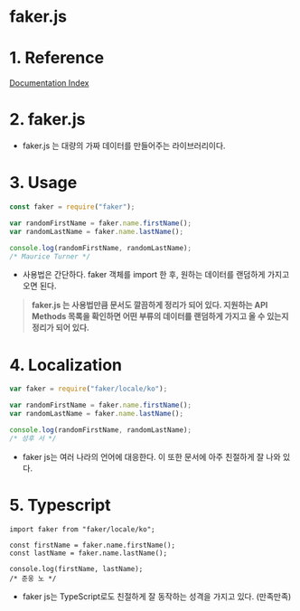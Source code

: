 # faker.js

# 1. Reference

[Documentation Index](http://marak.github.io/faker.js/)

# 2. faker.js

- faker.js 는 대량의 가짜 데이터를 만들어주는 라이브러리이다.

# 3. Usage

```jsx
const faker = require("faker");

var randomFirstName = faker.name.firstName();
var randomLastName = faker.name.lastName();

console.log(randomFirstName, randomLastName);
/* Maurice Turner */
```

- 사용법은 간단하다. faker 객체를 import 한 후, 원하는 데이터를 랜덤하게 가지고 오면 된다.

> **faker.js 는 사용법만큼 문서도 깔끔하게 정리가 되어 있다. 지원하는 API Methods 목록을 확인하면 어떤 부류의 데이터를 랜덤하게 가지고 올 수 있는지 정리가 되어 있다.**

# 4. Localization

```jsx
var faker = require("faker/locale/ko");

var randomFirstName = faker.name.firstName();
var randomLastName = faker.name.lastName();

console.log(randomFirstName, randomLastName);
/* 성후 서 */
```

- faker js는 여러 나라의 언어에 대응한다. 이 또한 문서에 아주 친절하게 잘 나와 있다.

# 5. Typescript

```tsx
import faker from "faker/locale/ko";

const firstName = faker.name.firstName();
const lastName = faker.name.lastName();

console.log(firstName, lastName);
/* 준웅 노 */
```

- faker js는 TypeScript로도 친절하게 잘 동작하는 성격을 가지고 있다. (만족만족)
